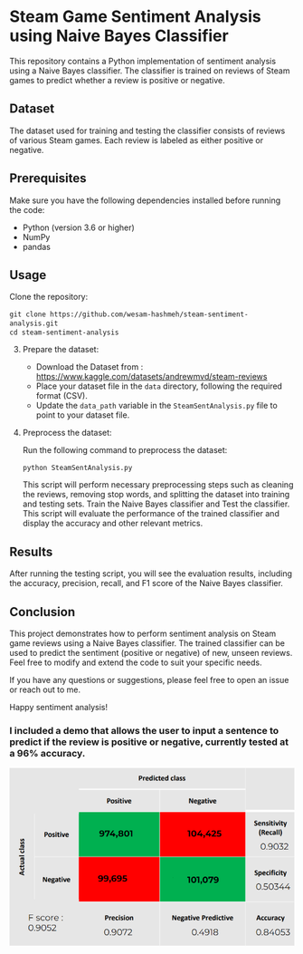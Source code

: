 # Steam Game Sentiment Analysis using Naive Bayes Classifier

This repository contains a Python implementation of sentiment analysis using a Naive Bayes classifier. The classifier is trained on reviews of Steam games to predict whether a review is positive or negative.

## Dataset

The dataset used for training and testing the classifier consists of reviews of various Steam games. Each review is labeled as either positive or negative.

## Prerequisites

Make sure you have the following dependencies installed before running the code:

- Python (version 3.6 or higher)
- NumPy
- pandas

## Usage

Clone the repository:

   ```
   git clone https://github.com/wesam-hashmeh/steam-sentiment-analysis.git
   cd steam-sentiment-analysis
   ```


3. Prepare the dataset:

   - Download the Dataset from : https://www.kaggle.com/datasets/andrewmvd/steam-reviews
   - Place your dataset file in the `data` directory, following the required format (CSV).
   - Update the `data_path` variable in the `SteamSentAnalysis.py` file to point to your dataset file.

4. Preprocess the dataset:

   Run the following command to preprocess the dataset:

   ```
   python SteamSentAnalysis.py
   ```

   This script will perform necessary preprocessing steps such as cleaning the reviews, removing stop words, and splitting the dataset into training and testing sets. Train the Naive Bayes classifier and Test the classifier. This script will evaluate the performance of the trained classifier and display the accuracy and other relevant metrics.

## Results

After running the testing script, you will see the evaluation results, including the accuracy, precision, recall, and F1 score of the Naive Bayes classifier.

## Conclusion

This project demonstrates how to perform sentiment analysis on Steam game reviews using a Naive Bayes classifier. The trained classifier can be used to predict the sentiment (positive or negative) of new, unseen reviews. Feel free to modify and extend the code to suit your specific needs.

If you have any questions or suggestions, please feel free to open an issue or reach out to me.

Happy sentiment analysis!


### I included a demo that allows the user to input a sentence to predict if the review is positive or negative, currently tested at a 96% accuracy.

![](image.png)